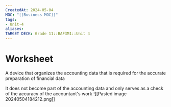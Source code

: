 ```yaml
---
CreatedAt: 2024-05-04
MOC: "[[Business MOC]]"
tags:
- Unit-4
aliases:
TARGET DECK: Grade 11::BAF3M1::Unit 4
---
```


# Worksheet
A device that organizes the accounting data that is required for the accurate preparation of financial data
<!--ID: 1715177054156-->


It does not become part of the accounting data and only serves as a check of the accuracy of the accountant's work
![[Pasted image 20240504184212.png]]
